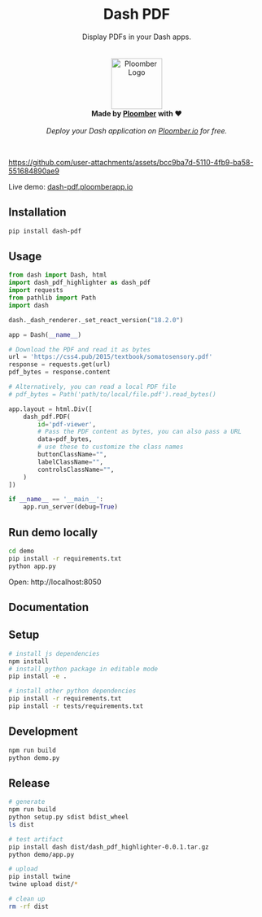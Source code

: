 <p align="center">
    <h1 align="center"><b>Dash PDF</b></h1>
	<p align="center">
		Display PDFs in your Dash apps.
    <br />
    <br />
    <br />
    <img width="100" height="100" src="https://avatars.githubusercontent.com/u/60114551?s=200&v=4" alt="Ploomber Logo">
    <br />
    <b>  Made by <a href="https://ploomber.io/?utm_source=dash-pdf&utm_medium=github">Ploomber</a> with ❤️</b>
    <br />
    <br />
    <i>Deploy your Dash application on <a href="https://www.platform.ploomber.io/register/?utm_source=dash-pdf&utm_medium=github">Ploomber.io</a> for free.</i>
    <br />
  </p>
</p>
<br/>



https://github.com/user-attachments/assets/bcc9ba7d-5110-4fb9-ba58-551684890ae9


Live demo: [dash-pdf.ploomberapp.io](https://dash-pdf.ploomberapp.io/?utm_source=dash-pdf&utm_medium=github)

## Installation

```sh
pip install dash-pdf
```

## Usage

```python
from dash import Dash, html
import dash_pdf_highlighter as dash_pdf
import requests
from pathlib import Path
import dash

dash._dash_renderer._set_react_version("18.2.0")

app = Dash(__name__)

# Download the PDF and read it as bytes
url = 'https://css4.pub/2015/textbook/somatosensory.pdf'
response = requests.get(url)
pdf_bytes = response.content

# Alternatively, you can read a local PDF file
# pdf_bytes = Path('path/to/local/file.pdf').read_bytes()

app.layout = html.Div([
    dash_pdf.PDF(
        id='pdf-viewer',
        # Pass the PDF content as bytes, you can also pass a URL
        data=pdf_bytes,
        # use these to customize the class names
        buttonClassName="",
        labelClassName="",
        controlsClassName="",
    )
])

if __name__ == '__main__':
    app.run_server(debug=True)
```

## Run demo locally

```sh
cd demo
pip install -r requirements.txt
python app.py
```

Open: http://localhost:8050


## Documentation


## Setup

```sh
# install js dependencies
npm install
# install python package in editable mode
pip install -e .

# install other python dependencies
pip install -r requirements.txt
pip install -r tests/requirements.txt
```

## Development

```sh
npm run build
python demo.py
```


## Release

```sh
# generate
npm run build
python setup.py sdist bdist_wheel
ls dist

# test artifact
pip install dash dist/dash_pdf_highlighter-0.0.1.tar.gz
python demo/app.py

# upload
pip install twine
twine upload dist/*

# clean up
rm -rf dist
```
